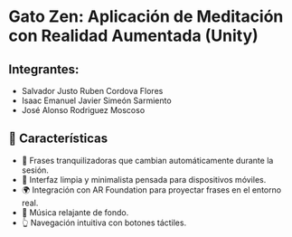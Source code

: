 # Gato Zen: Aplicación de Meditación con Realidad Aumentada (Unity)

## Integrantes:
- Salvador Justo Ruben Cordova Flores
- Isaac Emanuel Javier Simeón Sarmiento
- José Alonso Rodriguez Moscoso

## 🌿 Características

- 🧘 Frases tranquilizadoras que cambian automáticamente durante la sesión.
- 📱 Interfaz limpia y minimalista pensada para dispositivos móviles.
- 🌍 Integración con AR Foundation para proyectar frases en el entorno real.
- 🎵 Música relajante de fondo.
- 👆 Navegación intuitiva con botones táctiles.

